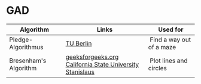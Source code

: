 # GAD

Algorithm | Links | Used for
----- | ----- | -----
Pledge-Algorithmus | [TU Berlin](http://www.inf.fu-berlin.de/lehre/SS17/PSThInf/notes/06_pledge.pdf) | Find a way out of a maze 
Bresenham's Algorithm | [geeksforgeeks.org](https://www.geeksforgeeks.org/bresenhams-line-generation-algorithm/)<br> [California State University Stanislaus](https://csustan.csustan.edu/~tom/Lecture-Notes/Graphics/Bresenham-Line/Bresenham-Line.pdf)| Plot lines and circles
